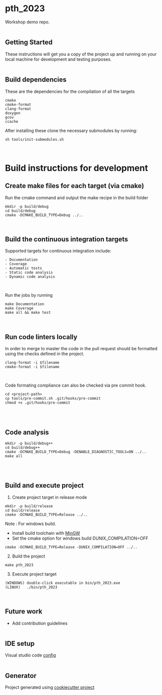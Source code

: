 # pth_2023
Workshop demo repo.<br/><br/>

## Getting Started
These instructions will get you a copy of the project up and running on your local machine for development and testing purposes.<br/><br/>

## Build dependencies
These are the dependencies for the compilation of all the targets
```
cmake
cmake-format
clang-format
doxygen
gcov
ccache
```

After installing these clone the necessary submodules by running:
```
sh tools/init-submodules.sh
```
<br/>

# Build instructions for development
## Create make files for each target (via cmake)
Run the cmake command and output the make recipe in the build folder
```
mkdir -p build/debug
cd build/debug
cmake -DCMAKE_BUILD_TYPE=Debug ../..
```
<br/>

## Build the continuous integration targets
Supported targets for continuous integration include:

    - Documentation
    - Coverage
    - Automatic tests
    - Static code analysis
    - Dynamic code analysis
<br/>

Run the jobs by running
```
make Documentation
make Coverage
make all && make test
```
<br/>

## Run code linters locally 
In order to merge to master the code in the pull request should be formatted using the checks defined in the project.
```
clang-format -i $filename
cmake-format -i $filename
```
<br/>

Code formating compliance can also be checked via pre commit hook.
```
cd <project-path>
cp tools/pre-commit.sh .git/hooks/pre-commit
chmod +x .git/hooks/pre-commit
```
<br/><br/>

## Code analysis
```
mkdir -p build/debug++
cd build/debug++
cmake -DCMAKE_BUILD_TYPE=Debug -DENABLE_DIAGNOSTIC_TOOLS=ON ../..
make all
```
<br/><br/>

## Build and execute project

1. Create project target in release mode
```
mkdir -p build/release
cd build/release
cmake -DCMAKE_BUILD_TYPE=Release ../..
```
Note : For windows build.
 - Install build toolchain with [MinGW](http://www.mingw.org/wiki/getting_started)
 - Set the cmake option for windows build DUNIX_COMPILATION=OFF
```
cmake -DCMAKE_BUILD_TYPE=Release -DUNIX_COMPILATION=OFF ../..
```

2. Build the project
```
make pth_2023
```

3. Execute project target
```
(WINDOWS) double-click executable in bin/pth_2023.exe
(LINUX)   ./bin/pth_2023
```
<br/>

## Future work
- Add contribution guidelines
<br/><br/>

## IDE setup
Visual studio code [config](https://github.com/nolasconapoleao/.vscode)
<br/><br/>

## Generator
Project generated using [cookiecutter project](https://github.com/nolasconapoleao/cookiecutter-template)
